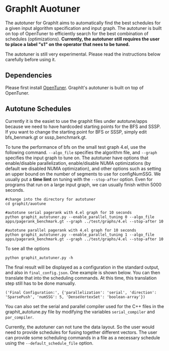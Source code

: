 GraphIt Auotuner
=========
The autotuner for GraphIt aims to automatically find the best schedules for a given input algorithm specification and input graph. The autotuner is built on top of OpenTuner to efficiently search for the best combination of schedules (optimizations). **Currently, the autotuner still requires the user to place a label "s1" on the operator that nees to be tuned.**

The autotuner is still very experimental. Please read the instructions below carefully before using it. 

Dependencies
-------------------


Please first install [OpenTuner](https://github.com/jansel/opentuner). GraphIt's autotuner is built on top of OpenTuner. 

Autotune Schedules
-------------------

Currently it is the easiet to use the graphit files under autotune/apps because we need to have hardcoded starting points for the BFS and SSSP. If you want to change the starting point for BFS or SSSP, simply edit bfs_benmark.gt or sssp_benchmark.gt. 


To tune the performance of bfs on the small test graph 4.el, use the following command. `--algo_file` specifies the algorithm file, and `--graph` specifies the input graph to tune on. The autotuner have options that enable/disable parallelization, enable/disable NUMA optimizations (by default we disabled NUMA optimization), and other options such as setting an upper bound on the number of segments to use for configNumSSG. We usually put a **time limt** on tuning with the `--stop-after`  option. Even for programs that run on a large input graph, we can usually finish within 5000 seconds. 
```
#change into the directory for autotuner
cd graphit/auotune

#autotune serial pagerank with 4.el graph for 10 seconds
python graphit_autotuner.py --enable_parallel_tuning 0 --algo_file apps/pagerank_benchmark.gt --graph ../test/graphs/4.el --stop-after 10

#autotune parallel pagerank with 4.el graph for 10 seconds
python graphit_autotuner.py --enable_parallel_tuning 1 --algo_file apps/pagerank_benchmark.gt --graph ../test/graphs/4.el --stop-after 10

```

To see all the options  
```
python graphit_autotuner.py -h
```

The final result will be displayed as a configuration in the standard output, and also in `final_config.json`. One example is shown below. You can then translate that into the scheduling commands. At this time, this translation step still has to be done manually. 
```
('Final Configuration:', {'parallelization': 'serial', 'direction': 'SparsePush', 'numSSG': 5, 'DenseVertexSet': 'boolean-array'})
```

You can also set the serial and parallel compiler used for the C++ files in the graphit_autotune.py file by modifying the variables `serial_compiler` and `par_compiler`.

Currently, the autotuner can not tune the data layout. So the user would need to provide schedules for fusing together different vectors. The user can provide some scheduling commands in a file as a necessary schedule using the `--default_schedule_file`  option. 